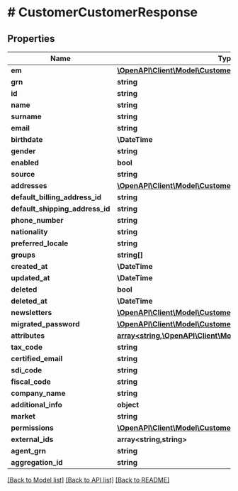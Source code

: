 # # CustomerCustomerResponse


## Properties 


Name | Type | Description | Notes
------------ | ------------- | ------------- | -------------
**em**| [**\OpenAPI\Client\Model\CustomerEMFields**](CustomerEMFields.md) |   | [optional]
**grn**| **string** |   | [optional]
**id**| **string** |   | [optional]
**name**| **string** |   | [optional]
**surname**| **string** |   | [optional]
**email**| **string** |   | [optional]
**birthdate**| **\DateTime** |   | [optional]
**gender**| **string** |   | [optional]
**enabled**| **bool** |   | [optional]
**source**| **string** |   | [optional]
**addresses**| [**\OpenAPI\Client\Model\CustomerAddressCustomerResponse[]**](CustomerAddressCustomerResponse.md) |   | [optional]
**default_billing_address_id**| **string** |   | [optional]
**default_shipping_address_id**| **string** |   | [optional]
**phone_number**| **string** |   | [optional]
**nationality**| **string** |   | [optional]
**preferred_locale**| **string** |   | [optional]
**groups**| **string[]** |   | [optional]
**created_at**| **\DateTime** |   | [optional]
**updated_at**| **\DateTime** |   | [optional]
**deleted**| **bool** |   | [optional]
**deleted_at**| **\DateTime** |   | [optional]
**newsletters**| [**\OpenAPI\Client\Model\CustomerNewsletterResponse[]**](CustomerNewsletterResponse.md) |   | [optional]
**migrated_password**| [**\OpenAPI\Client\Model\CustomerPassword**](CustomerPassword.md) |   | [optional]
**attributes**| [**array<string,\OpenAPI\Client\Model\ProtobufAny>**](ProtobufAny.md) |   | [optional]
**tax_code**| **string** |   | [optional]
**certified_email**| **string** |   | [optional]
**sdi_code**| **string** |   | [optional]
**fiscal_code**| **string** |   | [optional]
**company_name**| **string** |   | [optional]
**additional_info**| **object** |   | [optional]
**market**| **string** |   | [optional]
**permissions**| [**\OpenAPI\Client\Model\CustomerPermission[]**](CustomerPermission.md) |   | [optional]
**external_ids**| **array<string,string>** |   | [optional]
**agent_grn**| **string** |   | [optional]
**aggregation_id**| **string** |   | [optional]


[[Back to Model list]](../../README.md#models) [[Back to API list]](../../README.md#endpoints) [[Back to README]](../../README.md)

